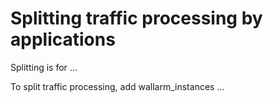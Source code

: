 # Splitting traffic processing by applications

Splitting is for ...

To split traffic processing, add wallarm_instances ...